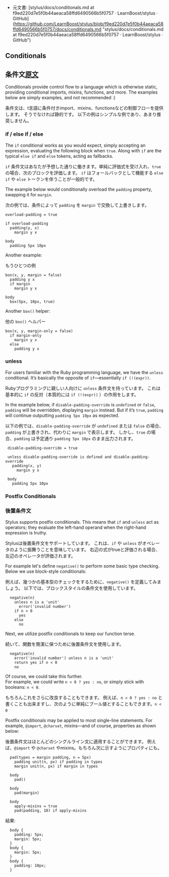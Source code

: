  +  元文書: [stylus/docs/conditionals.md at f9ed220d7e5f0b44aeaca58ffd6490566b5f0757 · LearnBoost/stylus · GitHub]
(https://github.com/LearnBoost/stylus/blob/f9ed220d7e5f0b44aeaca58ffd6490566b5f0757/docs/conditionals.md 
"stylus/docs/conditionals.md at f9ed220d7e5f0b44aeaca58ffd6490566b5f0757 · LearnBoost/stylus · GitHub")

## Conditionals

## 条件文[原文](http://learnboost.github.io/stylus/docs/conditionals.html)

Conditionals provide control flow to a language which is otherwise static, 
providing conditional imports, mixins, functions, and more. 
The examples below are simply examples, and not recommended :)

条件文は、t言語に条件付きimport、mixins、functionsなどの制御フローを提供します。
そうでなければ静的です。
以下の例はシンプルな例であり、あまり推奨しません。

### if / else if / else

 The `if` conditional works as you would expect, simply accepting an expression, 
 evaluating the following block when `true`. 
 Along with `if` are the typical `else if` and `else` tokens, acting as fallbacks.
 
 `if` 条件文はあなたが予想した通りに働きます。単純に評価式を受け入れ、`true` の場合、次のブロックを評価します。
 `if` はフォールバックとして機能する `else if` や `else` トークンを伴うことが一般的です。
 
 The example below would conditionally overload the `padding` property, swapping it for `margin`.
 
 次の例では、条件によって `padding` を `margin` で交換して上書きします。

    overload-padding = true

    if overload-padding
      padding(y, x)
        margin y x

    body
      padding 5px 10px

Another example:

もうひとつの例

    box(x, y, margin = false)
      padding y x
      if margin
        margin y x

    body
      box(5px, 10px, true)

Another `box()` helper:

他の `box()` ヘルパー

    box(x, y, margin-only = false)
      if margin-only
        margin y x
      else
        padding y x

### unless

 For users familiar with the Ruby programming language, we have the `unless` conditional. 
 It’s basically the opposite of `if`—essentially `if (!(expr))`.

 Rubyプログラミングに親しい人向けに `unless` 条件文を持っています。
 これは基本的に `if` の反対（本質的には `if (!(expr))` ）の作用をします。

In the example below, if `disable-padding-override` is `undefined` or `false`, `padding` will be overridden, 
displaying `margin` instead. 
But if it’s `true`, `padding` will continue outputting `padding 5px 10px` as expected.

以下の例では、`disable-padding-override` が `undefined` または `false` の場合、
`padding` が上書きされ、代わりに `margin` で表示します。
しかし、`true` の場合、`padding` は予定通り `padding 5px 10px` のまま出力されます。

     disable-padding-override = true

     unless disable-padding-override is defined and disable-padding-override
       padding(x, y)
         margin y x

     body
       padding 5px 10px

### Postfix Conditionals

### 後置条件文

  Stylus supports postfix conditionals. 
  This means that `if` and `unless` act as operators; 
  they evaluate the left-hand operand when the right-hand expression is truthy.
  
  Stylusは後置条件文をサポートしています。
  これは、`if` や `unless` がオペレータのように振舞うことを意味しています。
  右辺の式がtrueと評価される場合、左辺のオペレータが評価されます。  
  
  For example let's define `negative()` to perform some basic type checking. Below we use block-style conditionals:
  
  例えば、幾つかの基本型のチェックをするために、`negative()` を定義してみましょう。
  以下では、ブロックスタイルの条件文を使用しています。
  
      negative(n)
        unless n is a 'unit'
          error('invalid number')
        if n < 0
          yes
        else
          no

  Next, we utilize postfix conditionals to keep our function terse.
  
  続いて、関数を簡潔に保つために後置条件文を使用します。

      negative(n)
        error('invalid number') unless n is a 'unit'
        return yes if n < 0
        no

  Of course, we could take this further.  
  For example, we could write `n < 0 ? yes : no`, or simply stick with booleans: `n < 0`.
  
  もちろんこれをさらに改良することもできます。
  例えば、`n < 0 ? yes : no` と書くことも出来ますし、次のように単純にブール値とすることもできます。`n < 0`　

  Postfix conditionals may be applied to most single-line statements. 
  For example, `@import`, `@charset`, mixins—and of course, properties as shown below:
  
  後置条件文はほとんどのシングルライン文に適用することができます。
  例えば、`@import` や `@charset` やmixins。もちろん次に示すようにプロパティにも。
  
  
      pad(types = margin padding, n = 5px)
        padding unit(n, px) if padding in types
        margin unit(n, px) if margin in types

      body
        pad()

      body
        pad(margin)

      body
        apply-mixins = true
        pad(padding, 10) if apply-mixins

結果:

      body {
        padding: 5px;
        margin: 5px;
      }
      body {
        margin: 5px;
      }
      body {
        padding: 10px;
      } 
